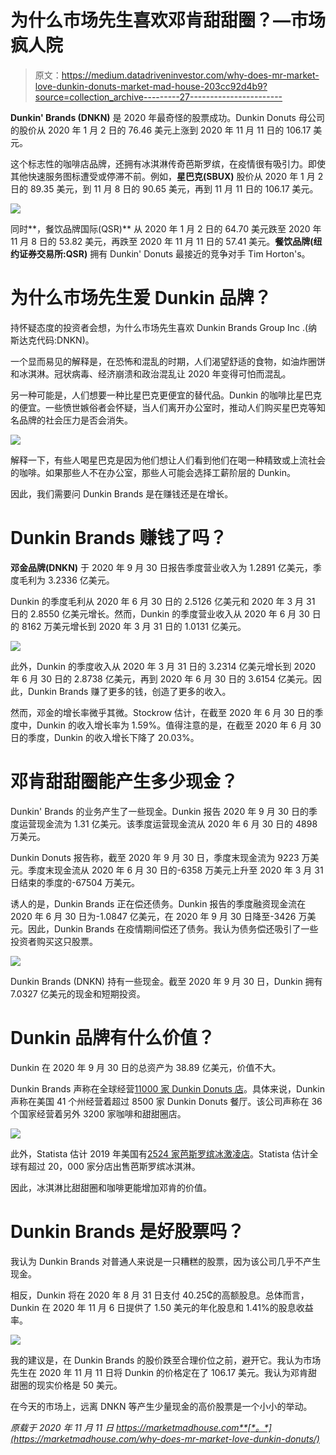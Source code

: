# 为什么市场先生喜欢邓肯甜甜圈？—市场疯人院

> 原文：<https://medium.datadriveninvestor.com/why-does-mr-market-love-dunkin-donuts-market-mad-house-203cc92d4b9?source=collection_archive---------27----------------------->

**Dunkin' Brands (DNKN)** 是 2020 年最奇怪的股票成功。Dunkin Donuts 母公司的股价从 2020 年 1 月 2 日的 76.46 美元上涨到 2020 年 11 月 11 日的 106.17 美元。

这个标志性的咖啡店品牌，还拥有冰淇淋传奇芭斯罗缤，在疫情很有吸引力。即使其他快速服务图标遭受或停滞不前。例如，**星巴克(SBUX)** 股价从 2020 年 1 月 2 日的 89.35 美元，到 11 月 8 日的 90.65 美元，再到 11 月 11 日的 106.17 美元。

![](img/1b9686e6b9af73967f024e31a4dc4456.png)

同时**，餐饮品牌国际(QSR)** 从 2020 年 1 月 2 日的 64.70 美元跌至 2020 年 11 月 8 日的 53.82 美元，再跌至 2020 年 11 月 11 日的 57.41 美元。**餐饮品牌(纽约证券交易所:QSR)** 拥有 Dunkin' Donuts 最接近的竞争对手 Tim Horton's。

# 为什么市场先生爱 Dunkin 品牌？

持怀疑态度的投资者会想，为什么市场先生喜欢 Dunkin Brands Group Inc .(纳斯达克代码:DNKN)。

一个显而易见的解释是，在恐怖和混乱的时期，人们渴望舒适的食物，如油炸圈饼和冰淇淋。冠状病毒、经济崩溃和政治混乱让 2020 年变得可怕而混乱。

另一种可能是，人们想要一种比星巴克更便宜的替代品。Dunkin 的咖啡比星巴克的便宜。一些愤世嫉俗者会怀疑，当人们离开办公室时，推动人们购买星巴克等知名品牌的社会压力是否会消失。

![](img/69c6321fccc9f315b31b589dd17df683.png)

解释一下，有些人喝星巴克是因为他们想让人们看到他们在喝一种精致或上流社会的咖啡。如果那些人不在办公室，那些人可能会选择工薪阶层的 Dunkin。

因此，我们需要问 Dunkin Brands 是在赚钱还是在增长。

# Dunkin Brands 赚钱了吗？

**邓金品牌(DNKN)** 于 2020 年 9 月 30 日报告季度营业收入为 1.2891 亿美元，季度毛利为 3.2336 亿美元。

Dunkin 的季度毛利从 2020 年 6 月 30 日的 2.5126 亿美元和 2020 年 3 月 31 日的 2.8550 亿美元增长。然而，Dunkin 的季度营业收入从 2020 年 6 月 30 日的 8162 万美元增长到 2020 年 3 月 31 日的 1.0131 亿美元。

![](img/4a50293ee1e94d5a644d85ea9d37885b.png)

此外，Dunkin 的季度收入从 2020 年 3 月 31 日的 3.2314 亿美元增长到 2020 年 6 月 30 日的 2.8738 亿美元，再到 2020 年 6 月 30 日的 3.6154 亿美元。因此，Dunkin Brands 赚了更多的钱，创造了更多的收入。

然而，邓金的增长率微乎其微。Stockrow 估计，在截至 2020 年 6 月 30 日的季度中，Dunkin 的收入增长率为 1.59%。值得注意的是，在截至 2020 年 6 月 30 日的季度，Dunkin 的收入增长下降了 20.03%。

# 邓肯甜甜圈能产生多少现金？

Dunkin' Brands 的业务产生了一些现金。Dunkin 报告 2020 年 9 月 30 日的季度运营现金流为 1.31 亿美元。该季度运营现金流从 2020 年 6 月 30 日的 4898 万美元。

Dunkin Donuts 报告称，截至 2020 年 9 月 30 日，季度末现金流为 9223 万美元。季度末现金流从 2020 年 6 月 30 日的-6358 万美元上升至 2020 年 3 月 31 日结束的季度的-67504 万美元。

诱人的是，Dunkin Brands 正在偿还债务。Dunkin 报告的季度融资现金流在 2020 年 6 月 30 日为-1.0847 亿美元，在 2020 年 9 月 30 日降至-3426 万美元。因此，Dunkin Brands 在疫情期间偿还了债务。我认为债务偿还吸引了一些投资者购买这只股票。

![](img/78ff2c31866428822f4234b63cac9230.png)

Dunkin Brands (DNKN) 持有一些现金。截至 2020 年 9 月 30 日，Dunkin 拥有 7.0327 亿美元的现金和短期投资。

# Dunkin 品牌有什么价值？

Dunkin 在 2020 年 9 月 30 日的总资产为 38.89 亿美元，价值不大。

Dunkin Brands 声称在全球经营[11000 家 Dunkin Donuts 店](https://www.dunkindonuts.com/en/about/about-us)。具体来说，Dunkin 声称在美国 41 个州经营着超过 8500 家 Dunkin Donuts 餐厅。该公司声称在 36 个国家经营着另外 3200 家咖啡和甜甜圈店。

![](img/404d659f41c179993fe2ee9c0c214e35.png)

此外，Statista 估计 2019 年美国有[2524 家芭斯罗缤冰激凌店](https://www.statista.com/statistics/291474/distribution-points-baskin-robbins/)。Statista 估计全球有超过 20，000 家分店出售芭斯罗缤冰淇淋。

因此，冰淇淋比甜甜圈和咖啡更能增加邓肯的价值。

# Dunkin Brands 是好股票吗？

我认为 Dunkin Brands 对普通人来说是一只糟糕的股票，因为该公司几乎不产生现金。

相反，Dunkin 将在 2020 年 8 月 31 日支付 40.25₵的高额股息。总体而言，Dunkin 在 2020 年 11 月 6 日提供了 1.50 美元的年化股息和 1.41%的股息收益率。

![](img/91d7e7ca80aefa2a1389dab06127f567.png)

我的建议是，在 Dunkin Brands 的股价跌至合理价位之前，避开它。我认为市场先生在 2020 年 11 月 11 日将 Dunkin 的价格定在了 106.17 美元。我认为邓肯甜甜圈的现实价格是 50 美元。

在今天的市场上，远离 DNKN 等产生少量现金的高价股票是一个小小的举动。

*原载于 2020 年 11 月 11 日 https://marketmadhouse.com**[*。*](https://marketmadhouse.com/why-does-mr-market-love-dunkin-donuts/)*